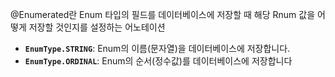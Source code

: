 @Enumerated란 Enum 타입의 필드를 데이터베이스에 저장할 때 해당 Rnum 값을 어떻게 저장할 것인지를 설정하는 어노테이션

- **`EnumType.STRING`**: Enum의 이름(문자열)을 데이터베이스에 저장합니다.
- **`EnumType.ORDINAL`**: Enum의 순서(정수값)를 데이터베이스에 저장합니다